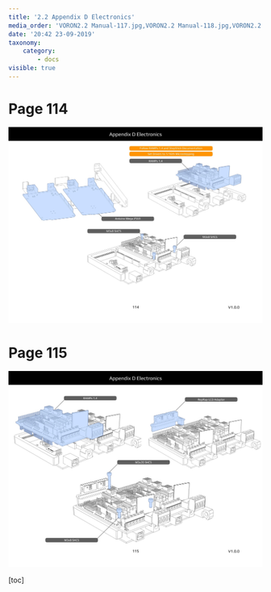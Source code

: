 ```yaml
---
title: '2.2 Appendix D Electronics'
media_order: 'VORON2.2 Manual-117.jpg,VORON2.2 Manual-118.jpg,VORON2.2 Manual-119.jpg,VORON2.2 Manual-115.jpg,VORON2.2 Manual-116.jpg'
date: '20:42 23-09-2019'
taxonomy:
    category:
        - docs
visible: true
---
```


# Page 114
![](VORON2.2%20Manual-115.jpg)

# Page 115
![](VORON2.2%20Manual-116.jpg)

[toc]